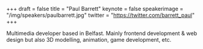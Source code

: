 +++
draft = false
title = "Paul Barrett"
keynote = false
speakerimage = "/img/speakers/paulbarrett.jpg"
twitter = "https://twitter.com/barrett_paul"
+++

Multimedia developer based in Belfast. Mainly frontend development & web design but also 3D modelling, animation, game development, etc.